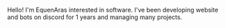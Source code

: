 Hello! I'm EquenAras interested in software. I've been developing website and bots on discord for 1 years and managing many projects. 
